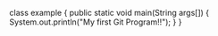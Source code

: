 class example
{
public static void main(String args[])
{
System.out.println("My first Git Program!!");
}
}
